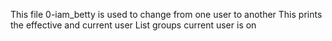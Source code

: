 This file 0-iam_betty is used to change from one user to another
This prints the effective and current user
List groups current user is on
